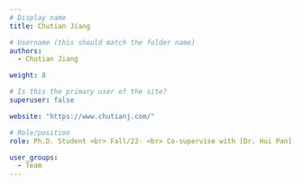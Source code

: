 ```yaml
---
# Display name
title: Chutian Jiang

# Username (this should match the folder name)
authors:
  - Chutian Jiang

weight: 8

# Is this the primary user of the site?
superuser: false

website: "https://www.chutianj.com/"

# Role/position
role: Ph.D. Student <br> Fall/22- <br> Co-supervise with [Dr. Hui Pan](https://www.cse.ust.hk/~panhui/)

user_groups:
  - Team
---
```

